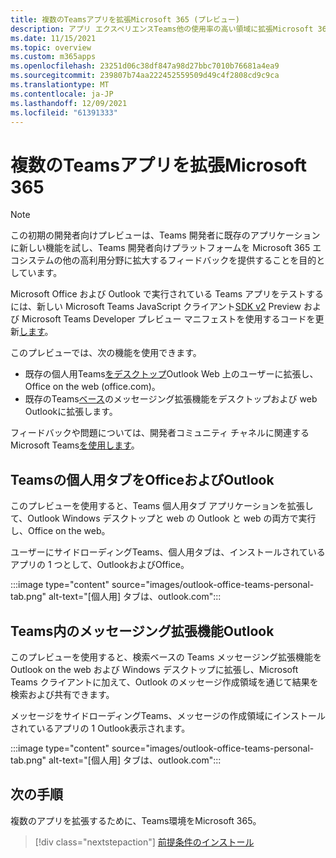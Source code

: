 ```yaml
---
title: 複数のTeamsアプリを拡張Microsoft 365 (プレビュー)
description: アプリ エクスペリエンスTeams他の使用率の高い領域に拡張Microsoft 365
ms.date: 11/15/2021
ms.topic: overview
ms.custom: m365apps
ms.openlocfilehash: 23251d06c38df847a98d27bbc7010b76681a4ea9
ms.sourcegitcommit: 239807b74aa222452559509d49c4f2808cd9c9ca
ms.translationtype: MT
ms.contentlocale: ja-JP
ms.lasthandoff: 12/09/2021
ms.locfileid: "61391333"
---
```

# <a name="extend-teams-apps-across-microsoft-365"></a>複数のTeamsアプリを拡張Microsoft 365

> [!NOTE]
> この初期の開発者向けプレビューは、Teams 開発者に既存のアプリケーションに新しい機能を試し、Teams 開発者向[](/microsoftteams/platform/feedback)けプラットフォームを Microsoft 365 エコシステムの他の高利用分野に拡大するフィードバックを提供することを目的としています。

Microsoft Office および Outlook で実行されている Teams アプリをテストするには、新しい Microsoft Teams JavaScript クライアント[SDK v2](using-teams-client-sdk-preview.md) Preview および Microsoft Teams Developer プレビュー マニフェストを使用するコードを更新[します](../resources/schema/manifest-schema-dev-preview.md)。

このプレビューでは、次の機能を使用できます。

- 既存の個人用Teams[をデスクトップ](/microsoftteams/platform/tabs/how-to/create-personal-tab)Outlook Web 上のユーザーに拡張し、Office on the web (office.com)。
- 既存のTeams[ベース](/microsoftteams/platform/messaging-extensions/how-to/search-commands/define-search-command)のメッセージング拡張機能をデスクトップおよび web Outlookに拡張します。

フィードバックや問題については、開発者コミュニティ チャネルに関連するMicrosoft Teams[を使用します](/microsoftteams/platform/feedback)。

## <a name="teams-personal-tabs-in-office-and-outlook"></a>Teamsの個人用タブをOfficeおよびOutlook

このプレビューを使用すると、Teams 個人用タブ アプリケーションを拡張して、Outlook Windows デスクトップと web の Outlook と web の両方で実行し、Office on the web。

ユーザーにサイドローディングTeams、個人用タブは、インストールされているアプリの 1 つとして、OutlookおよびOffice。

:::image type="content" source="images/outlook-office-teams-personal-tab.png" alt-text="[個人用] タブは、outlook.com":::

## <a name="teams-messaging-extensions-in-outlook"></a>Teams内のメッセージング拡張機能Outlook

このプレビューを使用すると、検索ベースの Teams メッセージング拡張機能を Outlook on the web および Windows デスクトップに拡張し、Microsoft Teams クライアントに加えて、Outlook のメッセージ作成領域を通じて結果を検索および共有できます。

メッセージをサイドローディングTeams、メッセージの作成領域にインストールされているアプリの 1 Outlook表示されます。

:::image type="content" source="images/outlook-office-teams-personal-tab.png" alt-text="[個人用] タブは、outlook.com":::

## <a name="next-step"></a>次の手順

複数のアプリを拡張するために、Teams環境をMicrosoft 365。

> [!div class="nextstepaction"]
> [前提条件のインストール](prerequisites.md)
